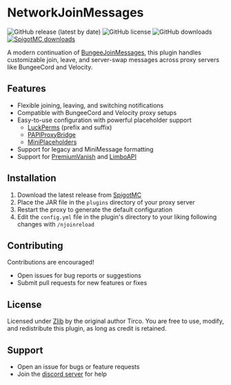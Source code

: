 # NetworkJoinMessages

![GitHub release (latest by date)](https://img.shields.io/github/v/release/RagingTech/NetworkJoinMessages)
![GitHub license](https://img.shields.io/github/license/RagingTech/NetworkJoinMessages)
![GitHub downloads](https://img.shields.io/github/downloads/RagingTech/NetworkJoinMessages/total)
[![SpigotMC downloads](https://img.shields.io/spiget/downloads/118643?label=SpigotMC%20downloads)](https://www.spigotmc.org/resources/118643/)

A modern continuation of [BungeeJoinMessages](https://github.com/Tirco/BungeeJoinMessages), this plugin handles customizable join, leave, and server-swap messages across proxy servers like BungeeCord and Velocity.

## Features
- Flexible joining, leaving, and switching notifications
- Compatible with BungeeCord and Velocity proxy setups
- Easy-to-use configuration with powerful placeholder support
  - [LuckPerms](https://luckperms.net/) (prefix and suffix)
  - [PAPIProxyBridge](https://www.spigotmc.org/resources/papiproxybridge.108415/)
  - [MiniPlaceholders](https://modrinth.com/plugin/miniplaceholders)
- Support for legacy and MiniMessage formatting
- Support for [PremiumVanish](https://www.spigotmc.org/resources/premiumvanish-stay-hidden-bungee-velocity-support.14404/) and [LimboAPI](https://github.com/Elytrium/LimboAPI)

## Installation
1. Download the latest release from [SpigotMC](https://www.spigotmc.org/resources/118643/)
2. Place the JAR file in the `plugins` directory of your proxy server
3. Restart the proxy to generate the default configuration
4. Edit the `config.yml` file in the plugin's directory to your liking following changes with `/njoinreload`

## Contributing

Contributions are encouraged!

- Open issues for bug reports or suggestions
- Submit pull requests for new features or fixes

## License

Licensed under [Zlib](https://zlib.net/zlib_license.html) by the original author Tirco. You are free to use, modify, and redistribute this plugin, as long as credit is retained.

## Support

- Open an issue for bugs or feature requests
- Join the [discord server](https://earthcow.xyz/discord) for help
